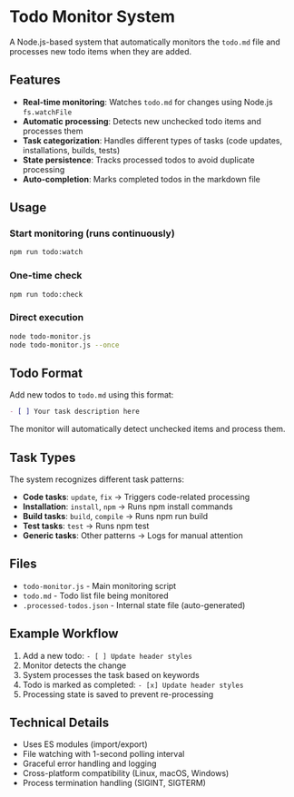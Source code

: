 # Todo Monitor System

A Node.js-based system that automatically monitors the `todo.md` file and processes new todo items when they are added.

## Features

- **Real-time monitoring**: Watches `todo.md` for changes using Node.js `fs.watchFile`
- **Automatic processing**: Detects new unchecked todo items and processes them
- **Task categorization**: Handles different types of tasks (code updates, installations, builds, tests)
- **State persistence**: Tracks processed todos to avoid duplicate processing
- **Auto-completion**: Marks completed todos in the markdown file

## Usage

### Start monitoring (runs continuously)
```bash
npm run todo:watch
```

### One-time check
```bash
npm run todo:check
```

### Direct execution
```bash
node todo-monitor.js
node todo-monitor.js --once
```

## Todo Format

Add new todos to `todo.md` using this format:
```markdown
- [ ] Your task description here
```

The monitor will automatically detect unchecked items and process them.

## Task Types

The system recognizes different task patterns:

- **Code tasks**: `update`, `fix` → Triggers code-related processing
- **Installation**: `install`, `npm` → Runs npm install commands  
- **Build tasks**: `build`, `compile` → Runs npm run build
- **Test tasks**: `test` → Runs npm test
- **Generic tasks**: Other patterns → Logs for manual attention

## Files

- `todo-monitor.js` - Main monitoring script
- `todo.md` - Todo list file being monitored
- `.processed-todos.json` - Internal state file (auto-generated)

## Example Workflow

1. Add a new todo: `- [ ] Update header styles`
2. Monitor detects the change
3. System processes the task based on keywords
4. Todo is marked as completed: `- [x] Update header styles`
5. Processing state is saved to prevent re-processing

## Technical Details

- Uses ES modules (import/export)
- File watching with 1-second polling interval
- Graceful error handling and logging
- Cross-platform compatibility (Linux, macOS, Windows)
- Process termination handling (SIGINT, SIGTERM)